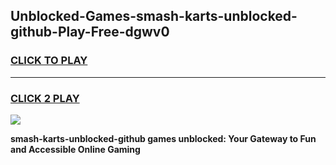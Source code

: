 
## Unblocked-Games-smash-karts-unblocked-github-Play-Free-dgwv0
<h3>
<a href="https://premium76.site?title=smash-karts-unblocked-github&ref=19M">CLICK TO PLAY</a></h3>
<hr>

<h3>
<a href="https://premium76.site?title=smash-karts-unblocked-github&ref=19M">CLICK 2 PLAY</a>
  
</h3>

<a href="https://premium76.site?title=smash-karts-unblocked-github&ref=19M"><img src="https://clearcache.store/games.png"></a>


**smash-karts-unblocked-github games unblocked: Your Gateway to Fun and Accessible Online Gaming**
